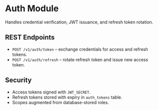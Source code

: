 # Auth Module

Handles credential verification, JWT issuance, and refresh token rotation.

## REST Endpoints
- `POST /v1/auth/token` – exchange credentials for access and refresh tokens.
- `POST /v1/auth/refresh` – rotate refresh token and issue new access token.

## Security
- Access tokens signed with `JWT_SECRET`.
- Refresh tokens stored with expiry in `auth_tokens` table.
- Scopes augmented from database-stored roles.

